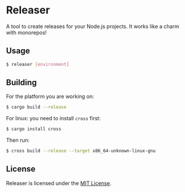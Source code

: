 # Releaser

A tool to create releases for your Node.js projects.
It works like a charm with monorepos!

## Usage

```bash
$ releaser [environment]
```

## Building

For the platform you are working on:

```bash
$ cargo build --release
```

For linux:
you need to install `cross` first:

```bash
$ cargo install cross
```

Then run:

```bash
$ cross build --release --target x86_64-unknown-linux-gnu
```

## License

Releaser is licensed under the [MIT License](LICENSE).
